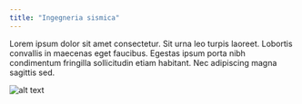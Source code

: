 ```yaml
---
title: "Ingegneria sismica"
---
```


Lorem ipsum dolor sit amet consectetur. Sit urna leo turpis laoreet. Lobortis convallis in maecenas eget faucibus. Egestas ipsum porta nibh condimentum fringilla sollicitudin etiam habitant. Nec adipiscing magna sagittis sed.

![alt text](public/home-background-2.png "Ingegneria sismica")
